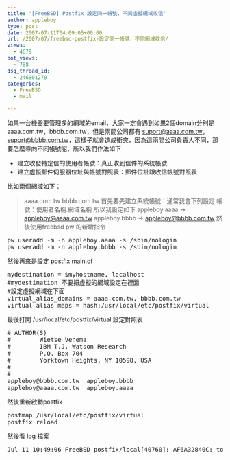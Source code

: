 ```yaml
---
title: '[FreeBSD] Postfix 設定同一帳號，不同虛擬網域收信'
author: appleboy
type: post
date: 2007-07-11T04:09:05+00:00
url: /2007/07/freebsd-postfix-設定同一帳號，不同網域收信/
views:
  - 4679
bot_views:
  - 788
dsq_thread_id:
  - 246801270
categories:
  - FreeBSD
  - mail

---
```

如果一台機器要管理多的網域的email，大家一定會遇到如果2個domain分別是 aaaa.com.tw，bbbb.com.tw，但是兩間公司都有 suport@aaaa.com.tw，suport@bbbb.com.tw，這樣子就會造成衝突，因為這兩間公司負責人不同，那要怎麼導向不同帳號呢，所以我們作法如下 

  * 建立收發特定信的使用者帳號：真正收到信件的系統帳號 
  * 建立虛擬郵件伺服器位址與帳號對照表：郵件位址跟收信帳號對照表 

<!--more--> 比如兩個網域如下： 

> aaaa.com.tw bbbb.com.tw 首先要先建立系統帳號：通常我會下列設定 帳號：使用者名稱.網域名稱 所以我設定如下 appleboy.aaaa -> appleboy@aaaa.com.tw appleboy.bbbb -> appleboy@bbbb.com.tw 然後使用freebsd pw 的新增指令 

<pre class="brush: bash; title: ; notranslate" title="">pw useradd -m -n appleboy.aaaa -s /sbin/nologin
pw useradd -m -n appleboy.bbbb -s /sbin/nologin
</pre> 然後再來是設定 postfix main.cf 

<pre class="brush: bash; title: ; notranslate" title="">mydestination = $myhostname, localhost
#mydestination 不要把虛擬的網域設定在裡面
#設定虛擬網域在下面
virtual_alias_domains = aaaa.com.tw, bbbb.com.tw
virtual_alias_maps = hash:/usr/local/etc/postfix/virtual
</pre> 最後打開 /usr/local/etc/postfix/virtual 設定對照表 

<pre class="brush: bash; title: ; notranslate" title=""># AUTHOR(S)
#        Wietse Venema
#        IBM T.J. Watson Research
#        P.O. Box 704
#        Yorktown Heights, NY 10598, USA
#
#                                                                     VIRTUAL(5)
appleboy@bbbb.com.tw  appleboy.bbbb
appleboy@aaaa.com.tw  appleboy.aaaa
</pre> 然後重新啟動postfix 

<pre class="brush: bash; title: ; notranslate" title="">postmap /usr/local/etc/postfix/virtual
postfix reload
</pre> 然後看 log 檔案 

<pre class="brush: bash; title: ; notranslate" title="">Jul 11 10:49:06 FreeBSD postfix/local[40760]: AF6A32840C: to=<appleboy.aaaa@aaaa.com.tw>, orig_to=<appleboy@aaaa.com.tw>, relay=local, delay=8, delays=0.25/0.01/0/7.8, dsn=2.0.0, status=sent (delivered to command: /usr/local/bin/procmail -a "$EXTENSION")
</pre>
